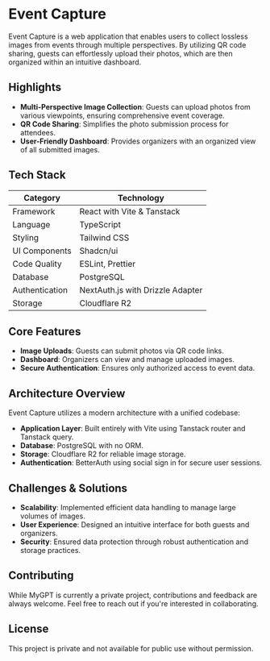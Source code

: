 # Event Capture

Event Capture is a web application that enables users to collect lossless images from events through multiple perspectives. By utilizing QR code sharing, guests can effortlessly upload their photos, which are then organized within an intuitive dashboard.

## Highlights

- **Multi-Perspective Image Collection**: Guests can upload photos from various viewpoints, ensuring comprehensive event coverage.
- **QR Code Sharing**: Simplifies the photo submission process for attendees.
- **User-Friendly Dashboard**: Provides organizers with an organized view of all submitted images.

## Tech Stack

| Category       | Technology                       |
| -------------- | -------------------------------- |
| Framework      | React with Vite & Tanstack       |
| Language       | TypeScript                       |
| Styling        | Tailwind CSS                     |
| UI Components  | Shadcn/ui                        |
| Code Quality   | ESLint, Prettier                 |
| Database       | PostgreSQL                       |
| Authentication | NextAuth.js with Drizzle Adapter |
| Storage        | Cloudflare R2                    |

## Core Features

- **Image Uploads**: Guests can submit photos via QR code links.
- **Dashboard**: Organizers can view and manage uploaded images.
- **Secure Authentication**: Ensures only authorized access to event data.

## Architecture Overview

Event Capture utilizes a modern architecture with a unified codebase:

- **Application Layer**: Built entirely with Vite using Tanstack router and Tanstack query.
- **Database**: PostgreSQL with no ORM.
- **Storage**: Cloudflare R2 for reliable image storage.
- **Authentication**: BetterAuth using social sign in for secure user sessions.

## Challenges & Solutions

- **Scalability**: Implemented efficient data handling to manage large volumes of images.
- **User Experience**: Designed an intuitive interface for both guests and organizers.
- **Security**: Ensured data protection through robust authentication and storage practices.

## Contributing

While MyGPT is currently a private project, contributions and feedback are always welcome. Feel free to reach out if you're interested in collaborating.

## License

This project is private and not available for public use without permission.
